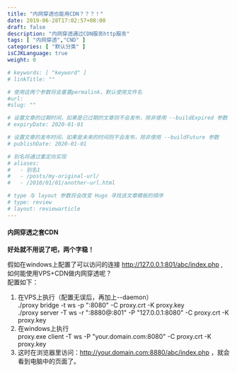 ```yaml
---
title: "内网穿透也能用CDN？？？！"
date: 2019-06-28T17:02:57+08:00
draft: false
description: "内网穿透通过CDN服务http服务"
tags: [ "内网穿透","CND" ]
categories: [ "默认分类" ]
isCJKLanguage: true
weight: 0

# keywords: [ "keyword" ]
# linkTitle: ""

# 使用这两个参数将会重置permalink，默认使用文件名
#url: 
#slug: ""

# 设置文章的过期时间，如果是已过期的文章则不会发布，除非使用 --buildExpired 参数
# expiryDate: 2020-01-01

# 设置文章的发布时间，如果是未来的时间则不会发布，除非使用 --buildFuture 参数
# publishDate: 2020-01-01

# 别名将通过重定向实现
# aliases:
#   - 别名1
#   - /posts/my-original-url/
#   - /2010/01/01/another-url.html

# type 与 layout 参数将会改变 Hugo 寻找该文章模板的顺序
# type: review
# layout: reviewarticle
---
```


#### 内网穿透之套CDN
**好处就不用说了吧，两个字稳！**   

假如在windows上配置了可以访问的连接 http://127.0.0.1:801/abc/index.php , 如何能使用VPS+CDN做内网穿透呢？  
配置如下：   
1. 在VPS上执行（配置无误后，再加上--daemon）  
./proxy bridge -t ws -p ":8080" -C proxy.crt -K proxy.key  
./proxy server -T ws -r ":8880@:801" -P "127.0.0.1:8080" -C proxy.crt -K proxy.key  
2. 在windows上执行  
proxy.exe client -T ws -P "your.domain.com:8080" -C proxy.crt -K proxy.key  
3. 这时在浏览器里访问：http://your.domain.com:8880/abc/index.php ，就会看到电脑中的页面了。  